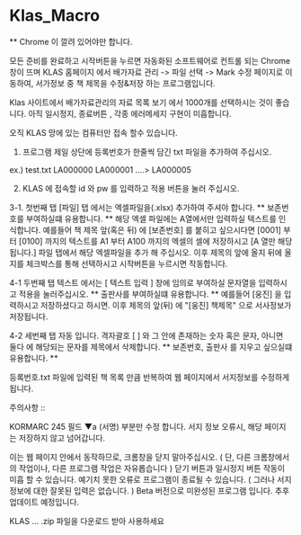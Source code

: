 # Klas_Macro

 ** Chrome 이 깔려 있어야만 합니다.

모든 준비를 완료하고 시작버튼을 누르면 자동화된 소프트웨어로 컨트롤 되는 Chrome 창이 뜨며 
KLAS 홈페이지 에서 배가자료 관리 -> 파일 선택 -> Mark 수정 페이지로 이동하여, 서가정보 중 책 제목을 수정&저장 하는 프로그램입니다.

Klas 사이트에서 배가자료관리의 자료 목록 보기 에서 1000개를 선택하시는 것이 좋습니다.
아직 일시정지, 종료버튼 , 각종 에러메세지 구현이 미흡합니다.

오직 KLAS 망에 있는 컴퓨터만 접속 할수 있습니다.

1. 프로그램 제일 상단에 등록번호가 한줄씩 담긴 txt 파일을 추가하여 주십시오.

ex.) test.txt
LA000000
LA000001
....>
LA000005

2. KLAS 에 접속할 id 와 pw 를 입력하고 적용 버튼을 눌러 주십시오.

3-1. 첫번째 탭 [파일] 탭 에서는 엑셀파일을(.xlsx) 추가하여 주셔야 합니다.
    ** 보존번호를 부여하실떄 유용합니다. **
    해당 엑셀 파일에는 A열에서만 입력하실 텍스트를 인식합니다.
  예를들어 책 제목 앞(혹은 뒤) 에 [보존번호] 를 붙히고 싶으시다면
  [0001] 부터 [0100] 까지의 텍스트를 A1 부터 A100 까지의 엑셀의 셀에 저장하시고 [A 열만 해당됩니다.]
   파일 탭에서 해당 엑셀파일을 추가 해 주십시오.
   이후 제목의 앞에 올지 뒤에 올지를 체크박스를 통해 선택하시고 시작버튼을 누르시면 작동합니다.
   
4-1 두번째 탭 텍스트 에서는 [ 텍스트 입력 ] 창에 임의로 부여하실 문자열을 입력하시고 적용을 눌러주십시오.
    ** 출판사를 부여하실떄 유용합니다. **
   예를들어 [웅진] 을 입력하시고 저장하셨다고 하시면.
   이후 제목의 앞(뒤) 에 "[웅진] 책제목" 으로 서사정보가 저장됩니다.
   
4-2 세번째 탭 자동 입니다.
    격자괄호 [ ] 와 그 안에 존재하는 숫자 혹은 문자, 아니면 둘다 에 해당되는 문자를 제목에서 삭제합니다.
    ** 보존번호, 출판사 를 지우고 싶으실떄 유용합니다. **
    
등록번호.txt 파일에 입력된 책 목록 만큼 반복하여 웹 페이지에서 서지정보를 수정하게 됩니다.
 
주의사항 :: 

   KORMARC 245 필드 ▼a (서명) 부분만 수정 합니다.
   서지 정보 오류시, 해당 페이지는 저장하지 않고 넘어갑니다.

  이는 웹 페이지 안에서 동작하므로, 크롬창을 닫지 말아주십시오.
    ( 단, 다른 크롬창에서의 작업이나, 다른 프로그램 작업은 자유롭습니다 )
  닫기 버튼과 일시정지 버튼 작동이 미흡 할 수 있습니다.
  예기치 못한 오류로 프로그램이 종료될 수 있습니다.
    ( 그러나 서지정보에 대한 잘못된 입력은 없습니다. )
  Beta 버전으로 미완성된 프로그램 입니다. 추후 업데이트 예정입니다.
   
KLAS ... .zip 파일을 다운로드 받아 사용하세요
